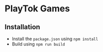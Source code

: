 # PlayTok Games

## Installation
 - Install the `package.json` using `npm install`
 - Build using `npm run build`
